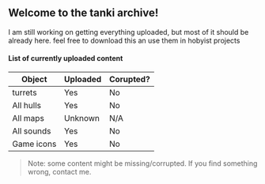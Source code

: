 ## Welcome to the tanki archive!
I am still working on getting everything uploaded, but most of it should be already here.
feel free to download this an use them in hobyist projects

#### List of currently uploaded content

| Object     | Uploaded  | Corupted? |
|------------|-----------|-----------|
| turrets    | Yes       | No        |
| All hulls  | Yes       | No        |
| All maps   | Unknown   | N/A       |
| All sounds | Yes       | No        |
| Game icons | Yes       | No        |
> Note: some content might be missing/corrupted. If you find something wrong, contact me.
